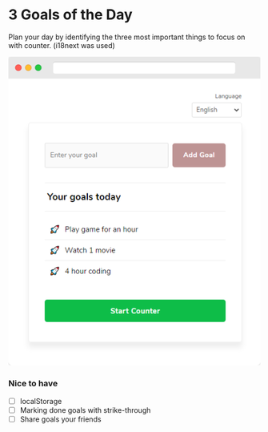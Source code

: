 # 3 Goals of the Day

Plan your day by identifying the three most important things to focus on with counter. (i18next was used)

![3 Goals of the Day](screenshot.png)

### Nice to have
- [ ] localStorage
- [ ] Marking done goals with strike-through
- [ ] Share goals your friends
